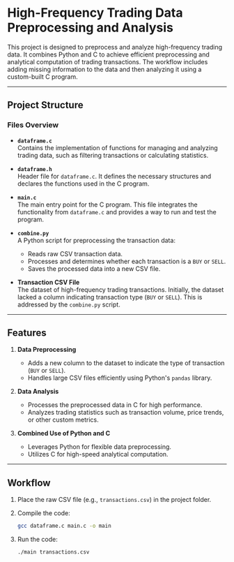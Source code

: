 # High-Frequency Trading Data Preprocessing and Analysis

This project is designed to preprocess and analyze high-frequency trading data. It combines Python and C to achieve efficient preprocessing and analytical computation of trading transactions. The workflow includes adding missing information to the data and then analyzing it using a custom-built C program.

---

## Project Structure

### Files Overview

- **`dataframe.c`**  
  Contains the implementation of functions for managing and analyzing trading data, such as filtering transactions or calculating statistics.

- **`dataframe.h`**  
  Header file for `dataframe.c`. It defines the necessary structures and declares the functions used in the C program.

- **`main.c`**  
  The main entry point for the C program. This file integrates the functionality from `dataframe.c` and provides a way to run and test the program.

- **`combine.py`**  
  A Python script for preprocessing the transaction data:
  - Reads raw CSV transaction data.
  - Processes and determines whether each transaction is a `BUY` or `SELL`.
  - Saves the processed data into a new CSV file.

- **Transaction CSV File**  
  The dataset of high-frequency trading transactions. Initially, the dataset lacked a column indicating transaction type (`BUY` or `SELL`). This is addressed by the `combine.py` script.

---

## Features

1. **Data Preprocessing**  
   - Adds a new column to the dataset to indicate the type of transaction (`BUY` or `SELL`).
   - Handles large CSV files efficiently using Python's `pandas` library.

2. **Data Analysis**  
   - Processes the preprocessed data in C for high performance.
   - Analyzes trading statistics such as transaction volume, price trends, or other custom metrics.

3. **Combined Use of Python and C**  
   - Leverages Python for flexible data preprocessing.
   - Utilizes C for high-speed analytical computation.

---

## Workflow

1. Place the raw CSV file (e.g., `transactions.csv`) in the project folder.
2. Compile the code:

   ```bash
   gcc dataframe.c main.c -o main
   ```
3. Run the code:

    ```bash
    ./main transactions.csv
    ```